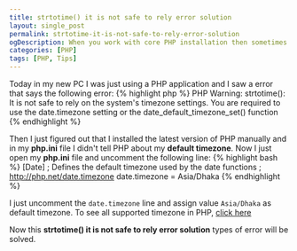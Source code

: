 ```yaml
---
title: strtotime() it is not safe to rely error solution
layout: single_post
permalink: strtotime-it-is-not-safe-to-rely-error-solution
ogDescription: When you work with core PHP installation then sometimes your timezone was not configured. That is why you sometime see strtotime() it is not safe to rely error. Read this to solve this error.
categories: [PHP]
tags: [PHP, Tips]
---
```


Today in my new PC I was just using a PHP application and I saw a error that says the following error&#58;
{% highlight php %}
PHP Warning: strtotime(): It is not safe to rely on the system's timezone settings. You are required to use the date.timezone setting or the date_default_timezone_set() function
{% endhighlight %}

Then I just figured out that I installed the latest version of PHP manually and in my **php.ini** file I didn't tell PHP about my **default timezone**. Now I just open my **php.ini** file and uncomment the following line&#58;
{% highlight bash %}
[Date]
; Defines the default timezone used by the date functions
; http://php.net/date.timezone
date.timezone = Asia/Dhaka
{% endhighlight %}

I just uncomment the `date.timezone` line and assign value `Asia/Dhaka` as default timezone. To see all supported timezone in PHP, [click here](http://php.net/manual/en/timezones.php)

Now this **strtotime() it is not safe to rely error solution** types of error will be solved.